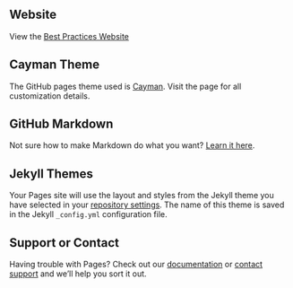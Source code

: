 ## Website
View the [Best Practices Website](https://cdfoundation.github.io/best-practices/)

## Cayman Theme
The GitHub pages theme used is [Cayman](https://github.com/pages-themes/cayman). Visit the page for all customization details.

## GitHub Markdown
Not sure how to make Markdown do what you want? [Learn it here](https://guides.github.com/features/mastering-markdown/).

## Jekyll Themes

Your Pages site will use the layout and styles from the Jekyll theme you have selected in your [repository settings](https://github.com/cdfoundation/best-practices/settings/pages). The name of this theme is saved in the Jekyll `_config.yml` configuration file.

## Support or Contact

Having trouble with Pages? Check out our [documentation](https://docs.github.com/categories/github-pages-basics/) or [contact support](https://support.github.com/contact) and we’ll help you sort it out.
